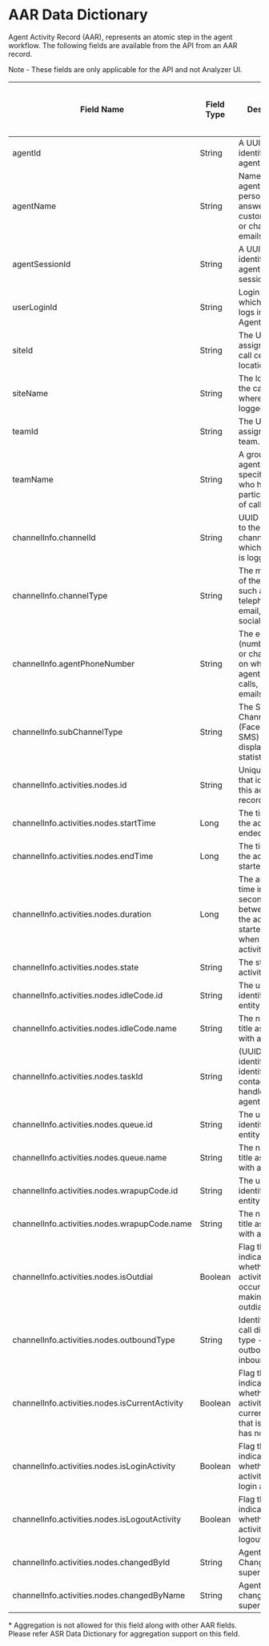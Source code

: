 # AAR Data Dictionary

Agent Activity Record (AAR), represents an atomic step in the agent workflow. The following fields are available from the API from an AAR record.

Note - These fields are only applicable for the API and not Analyzer UI.

| Field Name                                     | Field Type | Description                                                                                        | Is Aggregation allowed ? | Is GroupBy allowed ? | Is Filter allowed ?/Filter argument to use. | Is Sortable ? |
|------------------------------------------------|------------|----------------------------------------------------------------------------------------------------|--------------------------|----------------------|---------------------------------------------|---------------|
| agentId                                        | String     | A UUID that identifies an agent.                                                                   | No*                      | Yes                  | Yes/filter                                  | No            |
| agentName                                      | String     | Name of an agent, that is, a person who answers customer calls or chats or emails.                 | No*                      | Yes                  | Yes/filter                                  | No            |             
| agentSessionId                                 | String     | A UUID that identifies an agent login session.                                                     | No*                      | Yes                  | Yes/filter                                  | No            |
| userLoginId                                    | String     | Login name with which an agent logs into the Agent Desktop.                                        | No*                      | Yes                  | Yes/filter                                  | No            |
| siteId                                         | String     | The UUID assigned to a call center location.                                                       | No*                      | Yes                  | Yes/filter                                  | No            |
| siteName                                       | String     | The location of the call center where agent logged-in                                              | No*                      | Yes                  | Yes/filter                                  | No            |
| teamId                                         | String     | The UUID assigned to a team.                                                                       | No*                      | Yes                  | Yes/filter                                  | No            |
| teamName                                       | String     | A group of agents at a specific site who handle a particular type of call.                         | No*                      | Yes                  | Yes/filter                                  | No            |
| channelInfo.channelId                          | String     | UUID assigned to the media channel to which the agent is logged in.                                | No*                      | Yes                  | Yes/filter                                  | No            |
| channelInfo.channelType                        | String     | The media type of the contact, such as telephony, email, chat or social                            | No*                      | Yes                  | Yes/filter                                  | No            |
| channelInfo.agentPhoneNumber                   | String     | The endpoint (number, email, or chat handle) on which an agent receives calls, chats, or emails.   | No*                      | Yes                  | Yes/filter                                  | No            |
| channelInfo.subChannelType                     | String     | The Social Channels (Facebook and SMS) are displayed with statistics.                              | No*                      | Yes                  | Yes/filter                                  | No            |
| channelInfo.activities.nodes.id                | String     | Unique string that identifies this activity record.                                                | Yes                      | Yes                  | Yes/extFilter                               | No            |
| channelInfo.activities.nodes.startTime         | Long       | The time when the activity ended(epoch)                                                            | Yes                      | Yes                  | No                                          | No            |
| channelInfo.activities.nodes.endTime           | Long       | The time when the activity started(epoch)                                                          | Yes                      | Yes                  | No                                          | No            |
| channelInfo.activities.nodes.duration          | Long       | The amount of time in milli-seconds between when the activity started and when the activity ended. | Yes                      | Yes                  | Yes/extFilter                               | No            |
| channelInfo.activities.nodes.state             | String     | The state of an activity.                                                                          | Yes                      | Yes                  | Yes/extFilter                               | No            |
| channelInfo.activities.nodes.idleCode.id       | String     | The unique identifier for an entity                                                                | Yes                      | Yes                  | Yes/extFilter                               | No            |
| channelInfo.activities.nodes.idleCode.name     | String     | The name or title associated with an entity.                                                       | Yes                      | Yes                  | Yes/extFilter                               | No            |
| channelInfo.activities.nodes.taskId            | String     | (UUID) Unique identifier that identifies the contact session handled by agent.                     | Yes                      | Yes                  | Yes/extFilter                               | No            |
| channelInfo.activities.nodes.queue.id          | String     | The unique identifier for an entity                                                                | Yes                      | Yes                  | Yes/extFilter                               | No            |
| channelInfo.activities.nodes.queue.name        | String     | The name or title associated with an entity.                                                       | Yes                      | Yes                  | Yes/extFilter                               | No            |
| channelInfo.activities.nodes.wrapupCode.id     | String     | The unique identifier for an entity                                                                | Yes                      | Yes                  | Yes/extFilter                               | No            |
| channelInfo.activities.nodes.wrapupCode.name   | String     | The name or title associated with an entity.                                                       | Yes                      | Yes                  | Yes/extFilter                               | No            |
| channelInfo.activities.nodes.isOutdial         | Boolean    | Flag that indicates whether this activity occurred while making an outdial call.                   | Yes                      | Yes                  | Yes/extFilter                               | No            |
| channelInfo.activities.nodes.outboundType      | String     | Identifies the call direction type - outbound or inbound.                                          | Yes                      | Yes                  | Yes/extFilter                               | No            |
| channelInfo.activities.nodes.isCurrentActivity | Boolean    | Flag that indicates whether the activity is a current activity, that is, activity has not ended.   | Yes                      | Yes                  | Yes/extFilter                               | No            |
| channelInfo.activities.nodes.isLoginActivity   | Boolean    | Flag that indicates whether this activity was the login activity.                                  | Yes                      | Yes                  | Yes/extFilter                               | No            |
| channelInfo.activities.nodes.isLogoutActivity  | Boolean    | Flag that indicates whether this activity was the logout activity.                                 | Yes                      | Yes                  | Yes/extFilter                               | No            |
| channelInfo.activities.nodes.changedById       | String     | Agent State Changed by supervisorId                                                                | Yes                      | Yes                  | Yes/extFilter                               | No            |
| channelInfo.activities.nodes.changedByName     | String     | Agent State changed by supervisorName                                                              | Yes                      | Yes                  | Yes/extFilter                               | No            |
 
\* Aggregation is not allowed for this field along with other AAR fields. Please refer ASR Data Dictionary for aggregation support on this field.